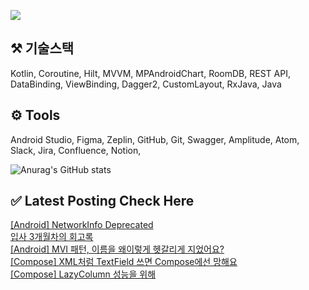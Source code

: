 


<a href="mailto:bvegemilb@gmail.com" target="_blank"><img src="https://img.shields.io/badge/Gmail-c5221f?style=flat-square&logo=Gmail&logoColor=white"/></a>



## ⚒️ 기술스택

Kotlin, Coroutine, Hilt, MVVM, MPAndroidChart, RoomDB, REST API, DataBinding, ViewBinding, Dagger2, CustomLayout, RxJava, Java




## ⚙️ Tools

Android Studio, Figma, Zeplin, GitHub, Git, Swagger, Amplitude, Atom, Slack, Jira, Confluence, Notion,




![Anurag's GitHub stats](https://github-readme-stats.vercel.app/api?username=eunie9498&show_icons=true&theme=radical)



## ✅  Latest Posting Check Here 

[[Android] NetworkInfo Deprecated](https://kong-droid.com/entry/Android-NetworkInfo-Deprecated) <br>[입사 3개월차의 회고록](https://kong-droid.com/entry/%EC%9E%85%EC%82%AC-3%EA%B0%9C%EC%9B%94%EC%B0%A8%EC%9D%98-%ED%9A%8C%EA%B3%A0%EB%A1%9D) <br>[[Android] MVI 패턴, 이름을 왜이렇게 헷갈리게 지었어요?](https://kong-droid.com/entry/Android-MVI-%ED%8C%A8%ED%84%B4-%EC%9D%B4%EB%A6%84%EC%9D%84-%EC%99%9C%EC%9D%B4%EB%A0%87%EA%B2%8C-%ED%97%B7%EA%B0%88%EB%A6%AC%EA%B2%8C-%EC%A7%80%EC%97%88%EC%96%B4%EC%9A%94) <br>[[Compose] XML처럼 TextField 쓰면 Compose에선 망해요](https://kong-droid.com/entry/Compose-XML%EC%B2%98%EB%9F%BC-TextField-%EC%93%B0%EB%A9%B4-Compose%EC%97%90%EC%84%A0-%EB%A7%9D%ED%95%B4%EC%9A%94) <br>[[Compose] LazyColumn 성능을 위해](https://kong-droid.com/entry/Compose-LazyColumn-%EC%84%B1%EB%8A%A5%EC%9D%84-%EC%9C%84%ED%95%B4) <br>